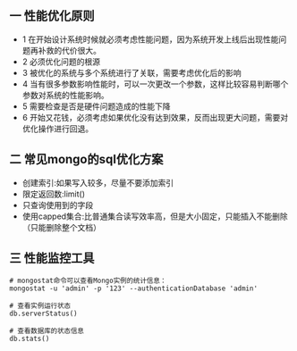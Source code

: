 ## 一 性能优化原则
- 1 在开始设计系统时候就必须考虑性能问题，因为系统开发上线后出现性能问题再补救的代价很大。
- 2 必须优化问题的根源
- 3 被优化的系统与多个系统进行了关联，需要考虑优化后的影响
- 4 当有很多参数影响性能时，可以一次更改一个参数，这样比较容易判断哪个参数对系统的性能影响。  
- 5 需要检查是否是硬件问题造成的性能下降
- 6 开始又花钱，必须考虑如果优化没有达到效果，反而出现更大问题，需要对优化操作进行回退。
## 二 常见mongo的sql优化方案
- 创建索引:如果写入较多，尽量不要添加索引
- 限定返回数:limit()
- 只查询使用到的字段
- 使用capped集合:比普通集合读写效率高，但是大小固定，只能插入不能删除（只能删除整个文档）
## 三 性能监控工具
```
# mongostat命令可以查看Mongo实例的统计信息：
mongostat -u 'admin' -p '123' --authenticationDatabase 'admin'

# 查看实例运行状态
db.serverStatus()

# 查看数据库的状态信息
db.stats()
```